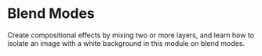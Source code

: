 # Blend Modes



Create compositional effects by mixing two or more layers, and learn how to isolate an image with a white background in this module on blend modes.

